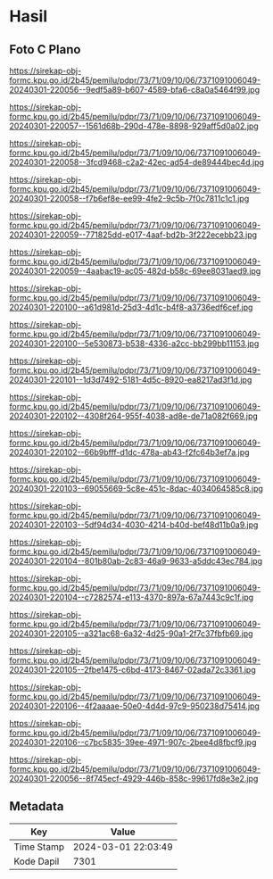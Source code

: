 # Hasil

## Foto C Plano

https://sirekap-obj-formc.kpu.go.id/2b45/pemilu/pdpr/73/71/09/10/06/7371091006049-20240301-220056--9edf5a89-b607-4589-bfa6-c8a0a5464f99.jpg

https://sirekap-obj-formc.kpu.go.id/2b45/pemilu/pdpr/73/71/09/10/06/7371091006049-20240301-220057--1561d68b-290d-478e-8898-929aff5d0a02.jpg

https://sirekap-obj-formc.kpu.go.id/2b45/pemilu/pdpr/73/71/09/10/06/7371091006049-20240301-220058--3fcd9468-c2a2-42ec-ad54-de89444bec4d.jpg

https://sirekap-obj-formc.kpu.go.id/2b45/pemilu/pdpr/73/71/09/10/06/7371091006049-20240301-220058--f7b6ef8e-ee99-4fe2-9c5b-7f0c7811c1c1.jpg

https://sirekap-obj-formc.kpu.go.id/2b45/pemilu/pdpr/73/71/09/10/06/7371091006049-20240301-220059--771825dd-e017-4aaf-bd2b-3f222ecebb23.jpg

https://sirekap-obj-formc.kpu.go.id/2b45/pemilu/pdpr/73/71/09/10/06/7371091006049-20240301-220059--4aabac19-ac05-482d-b58c-69ee8031aed9.jpg

https://sirekap-obj-formc.kpu.go.id/2b45/pemilu/pdpr/73/71/09/10/06/7371091006049-20240301-220100--a61d981d-25d3-4d1c-b4f8-a3736edf6cef.jpg

https://sirekap-obj-formc.kpu.go.id/2b45/pemilu/pdpr/73/71/09/10/06/7371091006049-20240301-220100--5e530873-b538-4336-a2cc-bb299bb11153.jpg

https://sirekap-obj-formc.kpu.go.id/2b45/pemilu/pdpr/73/71/09/10/06/7371091006049-20240301-220101--1d3d7492-5181-4d5c-8920-ea8217ad3f1d.jpg

https://sirekap-obj-formc.kpu.go.id/2b45/pemilu/pdpr/73/71/09/10/06/7371091006049-20240301-220102--4308f264-955f-4038-ad8e-de71a082f669.jpg

https://sirekap-obj-formc.kpu.go.id/2b45/pemilu/pdpr/73/71/09/10/06/7371091006049-20240301-220102--66b9bfff-d1dc-478a-ab43-f2fc64b3ef7a.jpg

https://sirekap-obj-formc.kpu.go.id/2b45/pemilu/pdpr/73/71/09/10/06/7371091006049-20240301-220103--69055669-5c8e-451c-8dac-4034064585c8.jpg

https://sirekap-obj-formc.kpu.go.id/2b45/pemilu/pdpr/73/71/09/10/06/7371091006049-20240301-220103--5df94d34-4030-4214-b40d-bef48d11b0a9.jpg

https://sirekap-obj-formc.kpu.go.id/2b45/pemilu/pdpr/73/71/09/10/06/7371091006049-20240301-220104--801b80ab-2c83-46a9-9633-a5ddc43ec784.jpg

https://sirekap-obj-formc.kpu.go.id/2b45/pemilu/pdpr/73/71/09/10/06/7371091006049-20240301-220104--c7282574-e113-4370-897a-67a7443c9c1f.jpg

https://sirekap-obj-formc.kpu.go.id/2b45/pemilu/pdpr/73/71/09/10/06/7371091006049-20240301-220105--a321ac68-6a32-4d25-90a1-2f7c37fbfb69.jpg

https://sirekap-obj-formc.kpu.go.id/2b45/pemilu/pdpr/73/71/09/10/06/7371091006049-20240301-220105--2fbe1475-c6bd-4173-8467-02ada72c3361.jpg

https://sirekap-obj-formc.kpu.go.id/2b45/pemilu/pdpr/73/71/09/10/06/7371091006049-20240301-220106--4f2aaaae-50e0-4d4d-97c9-950238d75414.jpg

https://sirekap-obj-formc.kpu.go.id/2b45/pemilu/pdpr/73/71/09/10/06/7371091006049-20240301-220106--c7bc5835-39ee-4971-907c-2bee4d8fbcf9.jpg

https://sirekap-obj-formc.kpu.go.id/2b45/pemilu/pdpr/73/71/09/10/06/7371091006049-20240301-220056--8f745ecf-4929-446b-858c-99617fd8e3e2.jpg


## Metadata

| Key        | Value               |
| ---------- | ------------------- |
| Time Stamp | 2024-03-01 22:03:49 |
| Kode Dapil | 7301                |



